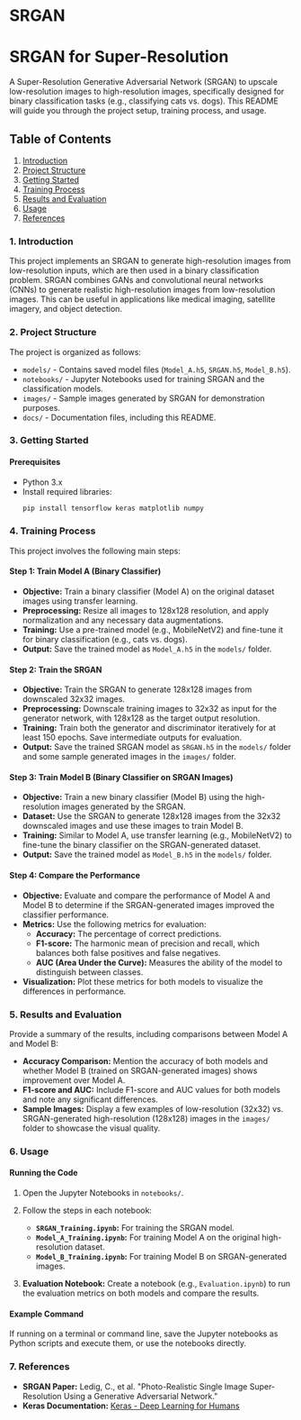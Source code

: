 # SRGAN

# SRGAN for Super-Resolution

A Super-Resolution Generative Adversarial Network (SRGAN) to upscale low-resolution images to high-resolution images, specifically designed for binary classification tasks (e.g., classifying cats vs. dogs). This README will guide you through the project setup, training process, and usage.

## Table of Contents
1. [Introduction](#introduction)
2. [Project Structure](#project-structure)
3. [Getting Started](#getting-started)
4. [Training Process](#training-process)
5. [Results and Evaluation](#results-and-evaluation)
6. [Usage](#usage)
7. [References](#references)

### 1. Introduction

This project implements an SRGAN to generate high-resolution images from low-resolution inputs, which are then used in a binary classification problem. SRGAN combines GANs and convolutional neural networks (CNNs) to generate realistic high-resolution images from low-resolution images. This can be useful in applications like medical imaging, satellite imagery, and object detection.

### 2. Project Structure

The project is organized as follows:

- `models/` - Contains saved model files (`Model_A.h5`, `SRGAN.h5`, `Model_B.h5`).
- `notebooks/` - Jupyter Notebooks used for training SRGAN and the classification models.
- `images/` - Sample images generated by SRGAN for demonstration purposes.
- `docs/` - Documentation files, including this README.

### 3. Getting Started

#### Prerequisites
- Python 3.x
- Install required libraries:
  ```bash
  pip install tensorflow keras matplotlib numpy

### 4. Training Process

This project involves the following main steps:

#### Step 1: Train Model A (Binary Classifier)
- **Objective:** Train a binary classifier (Model A) on the original dataset images using transfer learning.
- **Preprocessing:** Resize all images to 128x128 resolution, and apply normalization and any necessary data augmentations.
- **Training:** Use a pre-trained model (e.g., MobileNetV2) and fine-tune it for binary classification (e.g., cats vs. dogs).
- **Output:** Save the trained model as `Model_A.h5` in the `models/` folder.

#### Step 2: Train the SRGAN
- **Objective:** Train the SRGAN to generate 128x128 images from downscaled 32x32 images.
- **Preprocessing:** Downscale training images to 32x32 as input for the generator network, with 128x128 as the target output resolution.
- **Training:** Train both the generator and discriminator iteratively for at least 150 epochs. Save intermediate outputs for evaluation.
- **Output:** Save the trained SRGAN model as `SRGAN.h5` in the `models/` folder and some sample generated images in the `images/` folder.

#### Step 3: Train Model B (Binary Classifier on SRGAN Images)
- **Objective:** Train a new binary classifier (Model B) using the high-resolution images generated by the SRGAN.
- **Dataset:** Use the SRGAN to generate 128x128 images from the 32x32 downscaled images and use these images to train Model B.
- **Training:** Similar to Model A, use transfer learning (e.g., MobileNetV2) to fine-tune the binary classifier on the SRGAN-generated dataset.
- **Output:** Save the trained model as `Model_B.h5` in the `models/` folder.

#### Step 4: Compare the Performance
- **Objective:** Evaluate and compare the performance of Model A and Model B to determine if the SRGAN-generated images improved the classifier performance.
- **Metrics:** Use the following metrics for evaluation:
  - **Accuracy:** The percentage of correct predictions.
  - **F1-score:** The harmonic mean of precision and recall, which balances both false positives and false negatives.
  - **AUC (Area Under the Curve):** Measures the ability of the model to distinguish between classes.
- **Visualization:** Plot these metrics for both models to visualize the differences in performance.

### 5. Results and Evaluation

Provide a summary of the results, including comparisons between Model A and Model B:

- **Accuracy Comparison:** Mention the accuracy of both models and whether Model B (trained on SRGAN-generated images) shows improvement over Model A.
- **F1-score and AUC:** Include F1-score and AUC values for both models and note any significant differences.
- **Sample Images:** Display a few examples of low-resolution (32x32) vs. SRGAN-generated high-resolution (128x128) images in the `images/` folder to showcase the visual quality.

### 6. Usage

#### Running the Code
1. Open the Jupyter Notebooks in `notebooks/`.
2. Follow the steps in each notebook:
   - **`SRGAN_Training.ipynb`:** For training the SRGAN model.
   - **`Model_A_Training.ipynb`:** For training Model A on the original high-resolution dataset.
   - **`Model_B_Training.ipynb`:** For training Model B on SRGAN-generated images.

3. **Evaluation Notebook:** Create a notebook (e.g., `Evaluation.ipynb`) to run the evaluation metrics on both models and compare the results.

#### Example Command
If running on a terminal or command line, save the Jupyter notebooks as Python scripts and execute them, or use the notebooks directly.

### 7. References

- **SRGAN Paper:** Ledig, C., et al. "Photo-Realistic Single Image Super-Resolution Using a Generative Adversarial Network."
- **Keras Documentation:** [Keras - Deep Learning for Humans](https://keras.io/)

